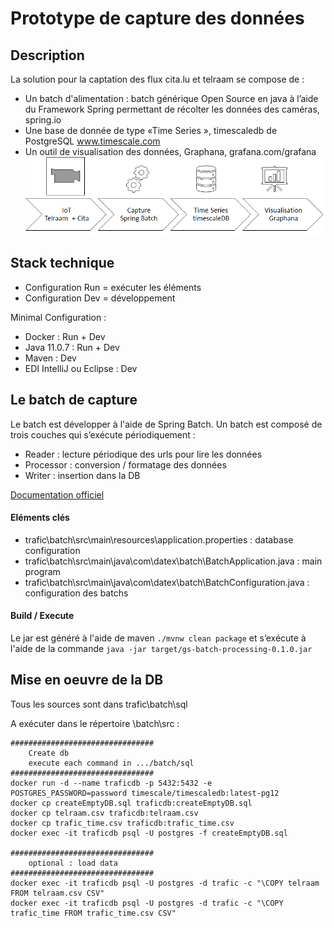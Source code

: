 # Prototype de capture des données

## Description

La solution pour la captation des flux cita.lu et telraam se compose de :

- Un batch d'alimentation : batch générique Open Source en java à l’aide du Framework Spring permettant de récolter les données des caméras, spring.io
- Une base de donnée de type «Time Series », timescaledb de PostgreSQL www.timescale.com
- Un outil de visualisation des données, Graphana, grafana.com/grafana
![Schema](./assets/CaptureSchema.png)

## Stack technique
- Configuration Run = exécuter les éléments
- Configuration Dev = développement

Minimal Configuration :
- Docker : Run + Dev
- Java 11.0.7 : Run + Dev
- Maven : Dev
- EDI IntelliJ ou Eclipse : Dev

## Le batch de capture

Le batch est développer à l'aide de Spring Batch. Un batch est composé de trois couches qui s’exécute périodiquement :
- Reader : lecture périodique des urls pour lire les données 
- Processor : conversion / formatage des données
- Writer : insertion dans la DB

[Documentation officiel](https://spring.io/projects/spring-batch)
####  Eléments clés
- trafic\batch\src\main\resources\application.properties : database configuration
- trafic\batch\src\main\java\com\datex\batch\BatchApplication.java : main program
- trafic\batch\src\main\java\com\datex\batch\BatchConfiguration.java : configuration des batchs
####  Build / Execute
Le jar est généré à l'aide de maven  `./mvnw clean package`  et s’exécute à l'aide de la commande `java -jar target/gs-batch-processing-0.1.0.jar`

## Mise en oeuvre de la DB
Tous les sources sont dans trafic\batch\sql

A exécuter dans le répertoire  \batch\src :
```
################################
	Create db
	execute each command in .../batch/sql
################################
docker run -d --name traficdb -p 5432:5432 -e POSTGRES_PASSWORD=password timescale/timescaledb:latest-pg12
docker cp createEmptyDB.sql traficdb:createEmptyDB.sql
docker cp telraam.csv traficdb:telraam.csv
docker cp trafic_time.csv traficdb:trafic_time.csv
docker exec -it traficdb psql -U postgres -f createEmptyDB.sql

################################
	optional : load data
################################
docker exec -it traficdb psql -U postgres -d trafic -c "\COPY telraam FROM telraam.csv CSV"
docker exec -it traficdb psql -U postgres -d trafic -c "\COPY trafic_time FROM trafic_time.csv CSV"
```
